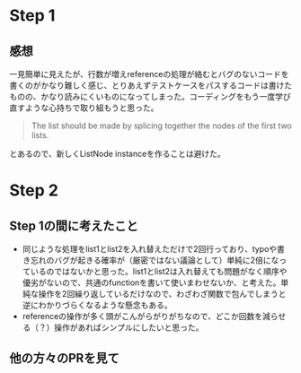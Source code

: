 # Step 1

## 感想

一見簡単に見えたが、行数が増えreferenceの処理が絡むとバグのないコードを書くのがかなり難しく感じ、とりあえずテストケースをパスするコードは書けたものの、かなり読みにくいものになってしまった。コーディングをもう一度学び直すような心持ちで取り組もうと思った。

> The list should be made by splicing together the nodes of the first two lists.

とあるので、新しくListNode instanceを作ることは避けた。

# Step 2

## Step 1の間に考えたこと

- 同じような処理をlist1とlist2を入れ替えただけで2回行っており、typoや書き忘れのバグが起きる確率が（厳密ではない議論として）単純に2倍になっているのではないかと思った。list1とlist2は入れ替えても問題がなく順序や優劣がないので、共通のfunctionを書いて使いまわせないか、と考えた。単純な操作を2回繰り返しているだけなので、わざわざ関数で包んでしまうと逆にわかりづらくなるような懸念もある。
- referenceの操作が多く頭がこんがらがりがちなので、どこか回数を減らせる（？）操作があればシンプルにしたいと思った。

## 他の方々のPRを見て
